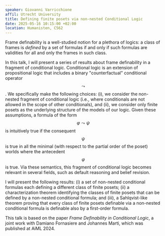 ```yaml
---
speaker: Giovanni Varricchione
affil: Utrecht University
title: Defining finite posets via non-nested Conditional Logic
date: 2025-05-16 10:15:00 +02:00
location: Humanisten, C562
---
```

Frame definability is a well-studied notion for a plethora of logics: a class of frames is _defined_ by a set of formulas if and only if such formulas are validities for all and only the frames in such class. 

In this talk, I will present a series of results about frame definability in a fragment of conditional logic.
Conditional logic is an extension of propositional logic that includes a binary "counterfactual" conditional operator $$\leadsto$$.
We specifically make the following choices: (i), we consider the non-nested fragment of conditional logic (i.e., where conditionals are not allowed in the scope of other conditionals), and (ii), we consider only finite posets as the underlying structure of the models of our logic.
Given these assumptions, a formula of the form $$\varphi \leadsto \psi$$ is intuitively true if the consequent $$\psi$$ is true in all the minimal (with respect to the partial order of the poset) worlds where the antecedent $$\varphi$$ is true.
Via these semantics, this fragment of conditional logic becomes relevant in several fields, such as default reasoning and belief revision.

<!--more-->

I will present the following results: (i) a set of non-nested conditional formulas each defining a different class of finite posets; (ii) a characterization theorem identifying the classes of finite posets that can be defined by a non-nested conditional formula; and (iii), a Sahlqvist-like theorem proving that every class of finite posets definable via a non-nested conditional formula is definable also by a first-order formula.

This talk is based on the paper _Frame Definability in Conditional Logic_, a joint work with Damiano Fornasiere and Johannes Marti, which was published at AiML 2024. 

